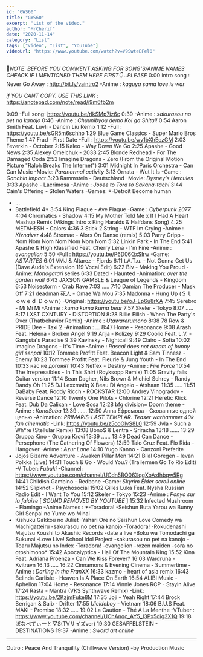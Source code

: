 ```yaml
---
id: "GWS60"
title: "GWS60"
excerpt: "List of the video."
author: "MrCherif"
date: "2020-11-14"
category: "List"
tags: ["video", "List", "YouTube"]
videoUrl: "https://www.youtube.com/watch?v=V9SwteEFel0"
---
```

📌*NOTE*:
*BEFORE YOU COMMENT ASKING FOR SONG'S/ANIME NAMES CHEACK IF I MENTIONED THEM HERE FIRST👇 ..PLEASE*
0:00 intro song : Never Go Away :
http://bit.ly/vaintro2
-Anime : *kaguya sama love is war*

*if YOU CANT COPY. USE THIS LINK :*
https://anotepad.com/note/read/i9m6fb2m

0:09
-Full song: https://youtu.be/rlkSMp7iz6c
0:39
-Anime : *sakurasou no pet na kanojo*
0:46 
-Anime : *Chuunibyou demo Koi ga Shitai!*
0:54 Aaron Smith Feat. Luvli - Dancin Liu Remix
1:12 
-Full : https://youtu.be/sGR5m6schho
1:29 Blue Game Classics - Super Mario Bros Theme
1:47 Frad - First Date
-Full : https://youtu.be/wy1bXhEczGM
2:03 Feverkin - October
2:15 Kaleo - Way Down We Go
2:25 Apashe - Good News
2:35 Alexey Omelchuk - 2033
2:45 Blonde Redhead - For The Damaged Coda
2:53 Imagine Dragons - Zero (From the Original Motion Picture "Ralph Breaks The Internet")
3:01 Midnight In Paris Orchestra - Can Can Music
-Movie: *Paranormal activity*
3:13 Ornata - Wut It Is
-Game : *Ganchin impact*
3:23 Rammstein - Deutschland
-Movie: *Dysney's Hercules*
3:33 Apashe - Lacrimosa
-Anime : *Josee to Tora to Sakana-tachi*
3:44 Cain's Offering - Stolen Waters
-Games: *-Detroit Become human
- ...
- Battlefield 4*
3:54 King Plague - Ave Plague
-Game : *Cyberpunk 2077*
4:04 Chromatics - Shadow
4:15 My Mother Told Me x If I Had A Heart Mashup Remix (Vikings Intro x King Haralds & Halfdans Song)
4:25 METAHESH - Colors
4:36 3 Stick 2 String - WTF Im Crying
-Anime : *Kiznaiver*
4:48 Stromae - Alors On Danse (remix)
5:03 Parry Gripp - Nom Nom Nom Nom Nom Nom Nom
5:32 Linkin Park - In The End
5:41 Apashe & High Klassified Feat. Cherry Lena - I'm Fine
-Anime : *evangelion*
5:50
-Full : https://youtu.be/P6D06QxSIrw
-Game: *ASTARTES*
6:01 VMJ & Altarez - Fjords
6:11 t.A.T.u. - Not Gonna Get Us (Dave Audé's Extension 119 Vocal Edit)
6:22 Biv - Making You Proud
-Anime: *Monogatari* series
6:33 Dated - Haunted
-Animation: *over the garden wall*
6:43 JAXSON GAMBLE & League of Legends - Kingdom
6:53 Noisestorm - Crab Rave
7:03 .....
7:10 Damian The Producer - Mask Off
7:21 deadman 死人 - Omae Wa Mou
7:35 Madonna - Hung Up (Ｓｌｏｗｅｄ Ｄｏｗｎ)
-Original: https://youtu.be/oJ-Ep6u8rXA
7:45 Serebro - Mi Mi Mi
-Anime : *kuma kuma kuma bear*
7:57 Skeler - Tokyo
8:07 .....
8:17 LXST CXNTURY - DISTORTION
8:28 Billie Eilish - When The Party's Over (Thatbehavior Remix)
-Anime : *Utawarerumono*
8:38 78 Row & PRIDE Dee - Taxi 2
-Animation : *...*
8:47 Home - Resonance
9:08 Arash Feat. Helena - Broken Angel
9:19 Arija - Kolizey
9:29 Coolio Feat. L.V. - Gangsta's Paradise
9:39 Kavinsky - Nightcall
9:49 Clairo - Sofia
10:02 Imagine Dragons - It's Time
-Anime : *Rascal does not dream of bunny girl senpai*
10:12 Tommee Profitt Feat. Beacon Light & Sam Tinnesz - Enemy
10:23 Tommee Profitt Feat. Fleurie & Jung Youth - In The End
10:33 нас не догонят
10:43 Neffex - Destiny
-Anime : *Fire Force*
10:54 The Irrepressibles - In This Shirt (Royksopp Remix)
11:05 Gravity falls Guitar version
11:14 Sean Dagher, Nils Brown & Michiel Schrey - Randy Dandy Oh
11:25 DJ Lexxmatiq X Beau Di Angelo - Atshaan
11:35 .....
11:51 DaBaby Feat. Roddy Ricch - ROCKSTAR
12:00 Andrey Vinogradov - Reverse Dance
12:10 Twenty One Pilots - Chlorine
12:21 Heretic Klick Feat. Dub Da Calixan - Love Sosa
12:28 bfg division= Doom theme
-Anime : *KonoSuba*
12:39 ......
12:50 Анна Ефремова - Скованные одной цепью
-Animation: *PRIMARIS-LAST TEMPLAR. Teaser warhammer 40k fan cinematic*
-Link: https://youtu.be/z5coOlvS8L0
12:59 Jvla - Such a Wh*re (Stellular Remix)
13:08 Bbno$ & Lentra - Sriracha
13:18 ......
13:29 Gruppa Kino - Gruppa Krovi
13:39 ......
13:49 Dead Can Dance - Persephone (The Gathering Of Flowers)
13:59 Taio Cruz Feat. Flo Rida - Hangover
-Anime : *Azur Lane*
14:10 Yugo Kanno - Canzoni Preferite
-  Jojos Bizarre Adventure - Awaken Pillar Men
14:21 Bilal Goregen - Ievan Polkka (Live)
14:31 Touch & Go - Would You.? (Trailermen Go To Rio Edit)
-V Tuber: *Fubuki*
-Channel: https://www.youtube.com/channel/UCdn5BQ06XqgXoAxIhbqw5Rg
14:41 Childish Gambino - Redbone
-Game: *Skyrim Elder scroll online*
14:52 Slipknot - Psychosocial
15:02 Gilles Luka Feat. Nysha Russian Radio Edit - I Want To You
15:12 Skeler - Tokyo
15:23 
-Anime : *Ponyo sur la falaise*
[ *SOUND REMOVED BY YOUTUBE* ]
15:32 Infected Mushroom - Flamingo
-Anime Names : *-Toradora!
-Seishun Buta Yarou wa Bunny Girl Senpai no Yume wo Minai
- Kishuku Gakkou no Juliet
-Yahari Ore no Seishun Love Comedy wa Machigatteiru
-sakurasou no pet na kanojo
-Toradora!
-Rokudenashi Majutsu Koushi to Akashic Records
-date a live
-Boku wa Tomodachi ga Sukunai
-Love Live! School Idol Project
-sakurasou no pet na kanojo
-Toaru Majutsu no Index
-Toradora!
-evangelion
-rozen maiden
-sora no otoshimono*
15:42 Apocalyptica - Hall Of The Mountain King
15:52 Kina Feat. Adriana Proenza - Can We Kiss Forever?
16:03 Wardruna - Kvitravn
16:13 .....
16:22 Cinnamons & Evening Cinema - Summertime
-Anime : *Darling in the FranXX*
16:33 kazmo - heart of asia remix
16:43 Belinda Carlisle - Heaven Is A Place On Earth
16:54 ALIBI Music - Aphelion
17:04 Home - Resonance
17:14 Vinnie Jones  RCP - Stayin Alive
17:24 Rasta - Mantra (VKS Synthwave Remix)
-Link: https://youtu.be/2KzjmFuke8M
17:35 Joji - Yeah Right
17:44 Brock Berrigan & Saib - Drifter
17:55 $Uicideboy$ - Vietnam
18:06 B.U.S Feat. MAKI - Promise
18:32 .....
19:02 La Caution - Thé À La Menthe
-VTuber : https://www.youtube.com/channel/UChAnqc_AY5_I3Px5dig3X1Q
19:18 ぼなぺてぃーと▽S(TVサイズver)
19:30 GESAFFELSTEIN - DESTINATIONS
19:37
-Anime : *Sword art online*

----
Outro : Peace And Tranquility (Chillwave Version) -by Production Music
